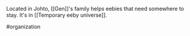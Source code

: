 Located in Johto, [[Gen]]'s family helps eebies that need somewhere to stay. It's in [[Temporary eeby universe]].

#organization 